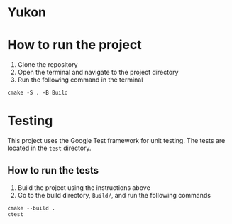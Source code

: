 # Yukon

# 

# How to run the project
1. Clone the repository
2. Open the terminal and navigate to the project directory
3. Run the following command in the terminal
```
cmake -S . -B Build
```

# Testing
This project uses the Google Test framework for unit testing. The tests are located in the `test` directory.

## How to run the tests
1. Build the project using the instructions above
2. Go to the build directory, ``Build/``, and run the following commands
```
cmake --build .
ctest
```




